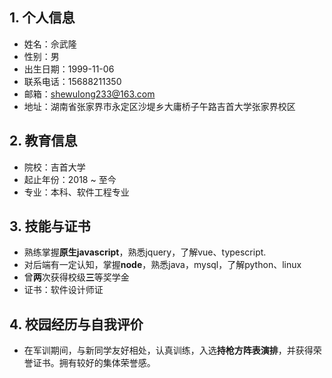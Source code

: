 ## 1. 个人信息
  - 姓名：佘武隆
  - 性别：男
  - 出生日期：1999-11-06
  - 联系电话：15688211350
  - 邮箱：shewulong233@163.com
  - 地址：湖南省张家界市永定区沙堤乡大庸桥子午路吉首大学张家界校区
## 2. 教育信息
  - 院校：吉首大学
  - 起止年份：2018 ~ 至今
  - 专业：本科、软件工程专业
## 3. 技能与证书
  - 熟练掌握**原生javascript**，熟悉jquery，了解vue、typescript.
  - 对后端有一定认知，掌握**node**，熟悉java，mysql，了解python、linux
  - 曾**两**次获得校级**三**等奖学金
  - 证书：软件设计师证
## 4. 校园经历与自我评价
  - 在军训期间，与新同学友好相处，认真训练，入选**持枪方阵表演排**，并获得荣誉证书。拥有较好的集体荣誉感。
